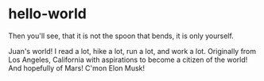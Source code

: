 # hello-world
Then you'll see, that it is not the spoon that bends, it is only yourself.

Juan's world!  I read a lot, hike a lot, run a lot, and work a lot.  Originally from Los Angeles, California with aspirations to become a citizen of the world! And hopefully of Mars! C'mon Elon Musk!
